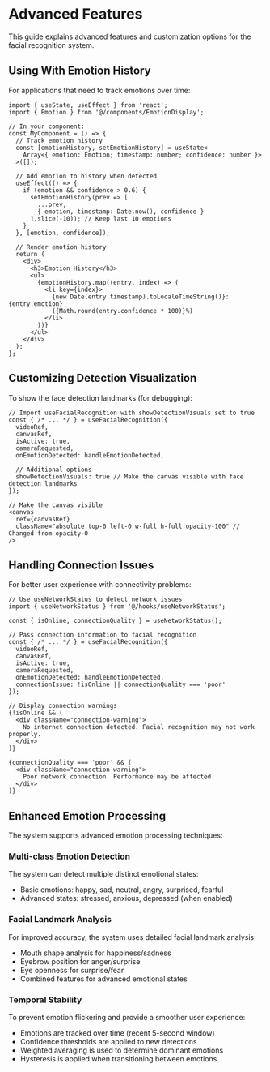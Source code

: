 
# Advanced Features

This guide explains advanced features and customization options for the facial recognition system.

## Using With Emotion History

For applications that need to track emotions over time:

```tsx
import { useState, useEffect } from 'react';
import { Emotion } from '@/components/EmotionDisplay';

// In your component:
const MyComponent = () => {
  // Track emotion history
  const [emotionHistory, setEmotionHistory] = useState<
    Array<{ emotion: Emotion; timestamp: number; confidence: number }>
  >([]);

  // Add emotion to history when detected
  useEffect(() => {
    if (emotion && confidence > 0.6) {
      setEmotionHistory(prev => [
        ...prev, 
        { emotion, timestamp: Date.now(), confidence }
      ].slice(-10)); // Keep last 10 emotions
    }
  }, [emotion, confidence]);

  // Render emotion history
  return (
    <div>
      <h3>Emotion History</h3>
      <ul>
        {emotionHistory.map((entry, index) => (
          <li key={index}>
            {new Date(entry.timestamp).toLocaleTimeString()}: {entry.emotion} 
            ({Math.round(entry.confidence * 100)}%)
          </li>
        ))}
      </ul>
    </div>
  );
};
```

## Customizing Detection Visualization

To show the face detection landmarks (for debugging):

```tsx
// Import useFacialRecognition with showDetectionVisuals set to true
const { /* ... */ } = useFacialRecognition({
  videoRef,
  canvasRef,
  isActive: true,
  cameraRequested,
  onEmotionDetected: handleEmotionDetected,
  
  // Additional options
  showDetectionVisuals: true // Make the canvas visible with face detection landmarks
});

// Make the canvas visible
<canvas 
  ref={canvasRef} 
  className="absolute top-0 left-0 w-full h-full opacity-100" // Changed from opacity-0
/>
```

## Handling Connection Issues

For better user experience with connectivity problems:

```tsx
// Use useNetworkStatus to detect network issues
import { useNetworkStatus } from '@/hooks/useNetworkStatus';

const { isOnline, connectionQuality } = useNetworkStatus();

// Pass connection information to facial recognition
const { /* ... */ } = useFacialRecognition({
  videoRef,
  canvasRef,
  isActive: true,
  cameraRequested,
  onEmotionDetected: handleEmotionDetected,
  connectionIssue: !isOnline || connectionQuality === 'poor'
});

// Display connection warnings
{!isOnline && (
  <div className="connection-warning">
    No internet connection detected. Facial recognition may not work properly.
  </div>
)}

{connectionQuality === 'poor' && (
  <div className="connection-warning">
    Poor network connection. Performance may be affected.
  </div>
)}
```

## Enhanced Emotion Processing

The system supports advanced emotion processing techniques:

### Multi-class Emotion Detection

The system can detect multiple distinct emotional states:
- Basic emotions: happy, sad, neutral, angry, surprised, fearful
- Advanced states: stressed, anxious, depressed (when enabled)

### Facial Landmark Analysis

For improved accuracy, the system uses detailed facial landmark analysis:
- Mouth shape analysis for happiness/sadness
- Eyebrow position for anger/surprise
- Eye openness for surprise/fear
- Combined features for advanced emotional states

### Temporal Stability

To prevent emotion flickering and provide a smoother user experience:
- Emotions are tracked over time (recent 5-second window)
- Confidence thresholds are applied to new detections
- Weighted averaging is used to determine dominant emotions
- Hysteresis is applied when transitioning between emotions
